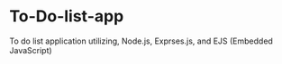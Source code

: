 # To-Do-list-app
To do list application utilizing, Node.js, Exprses.js, and EJS (Embedded JavaScript)
